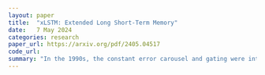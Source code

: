```yaml
---
layout: paper
title:  "xLSTM: Extended Long Short-Term Memory"
date:   7 May 2024
categories: research
paper_url: https://arxiv.org/pdf/2405.04517
code_url: 
summary: "In the 1990s, the constant error carousel and gating were introduced as central ideas of the Long Short-Term Memory (LSTM). LSTMs have since proven crucial to many deep learning successes, including the first Large Language Models (LLMs). However, Transformer technology with parallelizable self-attention has surpassed LSTMs at scale. This study explores scaling LSTMs to billions of parameters using modern LLM techniques while addressing LSTM limitations. It introduces exponential gating with normalization and stabilization techniques and modifies the LSTM memory structure, creating (i) sLSTM with scalar memory, scalar update, and new memory mixing, and (ii) mLSTM with fully parallelizable matrix memory and covariance update. These extensions form xLSTM blocks, residually stacked into xLSTM architectures, enabling xLSTMs to perform comparably to state-of-the-art Transformers and State Space Models in performance and scaling."
---
```


